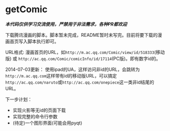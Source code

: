 getComic
========

***本代码仅供学习交流使用，严禁用于非法需求，各种PR都欢迎***

下载腾讯漫画的脚本。脚本暂未完成，README暂时未写完。目前将要下载的漫画首页写入脚本执行即可。

URL格式: 漫画首页的URL，如``http://m.ac.qq.com/Comic/view/id/518333``(移动版) 或 ``http://ac.qq.com/Comic/comicInfo/id/17114``(PC版)。即有数字id的。

2014-07-03更新： 使用ipad的UA，这样访问非id的URL，会跳转为``http://m.ac.qq.com``这样带有id的移动版URL，可以搞定``http://ac.qq.com/naruto``或``http://ac.qq.com/onepiece``这一类非id结尾的URL。

下一步计划：

* 实现火影等无id的页面下载
* 实现完整的命令行参数
* (待定)一个图形界面(可能会用pyqt)
